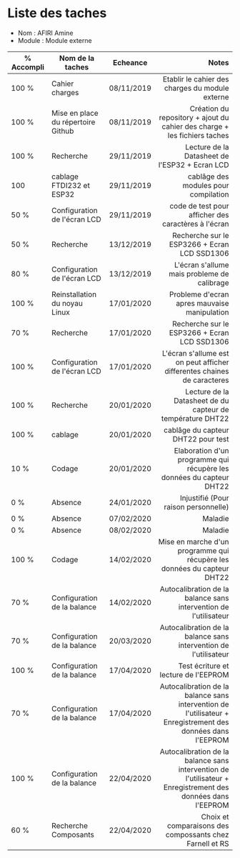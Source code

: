 
Liste des taches
==
- Nom : AFIRI Amine
- Module : Module externe

% Accompli | Nom de la taches | Echeance | Notes
---------- | ---------------- | ---------- | --------------:
100 %  | Cahier charges | 08/11/2019 | Etablir le cahier des charges du module externe 
100 %  | Mise en place du répertoire Github | 08/11/2019 | Création du repository + ajout du cahier des charge + les fichiers taches
100 %  |Recherche| 29/11/2019 | Lecture de la Datasheet de l'ESP32 + Ecran LCD
100    |cablage FTDI232 et ESP32| 29/11/2019 | cablâge des modules pour compilation 
50 %   |Configuration de l'écran LCD| 29/11/2019 | code de test pour afficher des caractères à l'écran
50 %   |Recherche | 13/12/2019 | Recherche sur le ESP3266 + Ecran LCD SSD1306
80 %   |Configuration de l'écran LCD| 13/12/2019 | L'écran s'allume mais probleme de calibrage
100 %  |Reinstallation du noyau Linux| 17/01/2020 | Probleme d'ecran apres mauvaise manipulation
70 %   |Recherche | 17/01/2020 | Recherche sur le ESP3266 + Ecran LCD SSD1306
100 %  |Configuration de l'écran LCD| 17/01/2020 | L'écran s'allume est on peut afficher differentes chaines de caracteres
100 %  |Recherche| 20/01/2020 | Lecture de la Datasheet de du capteur de température DHT22
100 %  |cablage| 20/01/2020 | cablâge du capteur DHT22 pour test 
10 %   |Codage| 20/01/2020 | Elaboration d'un programme qui récupère les données du capteur DHT22
0 %  |Absence| 24/01/2020 | Injustifié (Pour raison personnelle)
0 %  |Absence| 07/02/2020 | Maladie
0 %  |Absence| 08/02/2020 | Maladie
100 %  |Codage| 14/02/2020 | Mise en marche d'un programme qui récupère les données du capteur DHT22
70 %  |Configuration de la balance| 14/02/2020 | Autocalibration de la balance sans intervention de l'utilisateur
70 %  |Configuration de la balance| 20/03/2020 | Autocalibration de la balance sans intervention de l'utilisateur
100 %  |Configuration de la balance | 17/04/2020 | Test écriture et lecture de l'EEPROM
70 %  |Configuration de la balance| 17/04/2020 | Autocalibration de la balance sans intervention de l'utilisateur + Enregistrement des données dans l'EEPROM
100 %  |Configuration de la balance | 22/04/2020 |  Autocalibration de la balance sans intervention de l'utilisateur + Enregistrement des données dans l'EEPROM
60 %  | Recherche Composants | 22/04/2020 | Choix et comparaisons des compossants chez Farnell et RS




